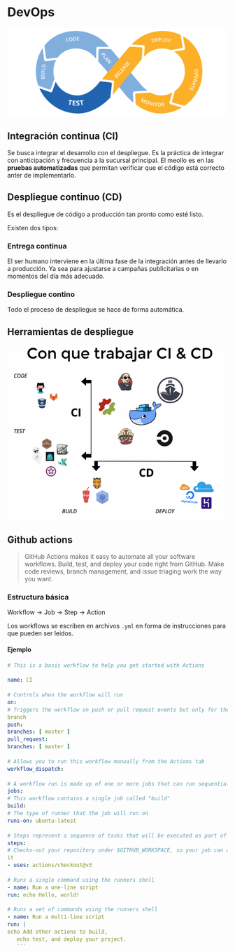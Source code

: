 # DevOps

![CICD](./assets/cicd01.png)

## Integración continua (CI)

  Se busca integrar el desarrollo con el despliegue. Es la práctica de integrar con
  anticipación y frecuencia a la sucursal principal. El meollo es en las **pruebas
  automatizadas** que permitan verificar que el código está correcto anter de implementarlo.

## Despliegue continuo (CD)

  Es el despliegue de código a producción tan pronto como esté listo.

  Existen dos tipos:

### Entrega continua

  El ser humano interviene en la última fase de la integración antes de llevarlo
  a producción. Ya sea para ajustarse a campañas publicitarias o en momentos del
  día más adecuado.

### Despliegue contino

  Todo el proceso de despliegue se hace de forma automática.

## Herramientas de despliegue

![Herramientas](./assets/cicd02.png)

## Github actions

  > GitHub Actions makes it easy to automate all your software workflows.
  > Build, test, and deploy your code right from GitHub. Make
  > code reviews, branch management, and issue triaging work the way you want.

### Estructura básica

  Workflow -> Job -> Step -> Action

  Los workflows se escriben en archivos `.yml` en forma de instrucciones para que
  pueden ser leidos.

#### Ejemplo

  ```yml
# This is a basic workflow to help you get started with Actions

  name: CI

# Controls when the workflow will run
  on:
# Triggers the workflow on push or pull request events but only for the master
  branch
  push:
branches: [ master ]
pull_request:
branches: [ master ]

# Allows you to run this workflow manually from the Actions tab
workflow_dispatch:

# A workflow run is made up of one or more jobs that can run sequentially or in parallel
jobs:
# This workflow contains a single job called "build"
build:
# The type of runner that the job will run on
runs-on: ubuntu-latest

# Steps represent a sequence of tasks that will be executed as part of the job
steps:
# Checks-out your repository under $GITHUB_WORKSPACE, so your job can access
it
- uses: actions/checkout@v3

# Runs a single command using the runners shell
- name: Run a one-line script
run: echo Hello, world!

# Runs a set of commands using the runners shell
- name: Run a multi-line script
run: |
echo Add other actions to build,
     echo test, and deploy your project.
     ```
